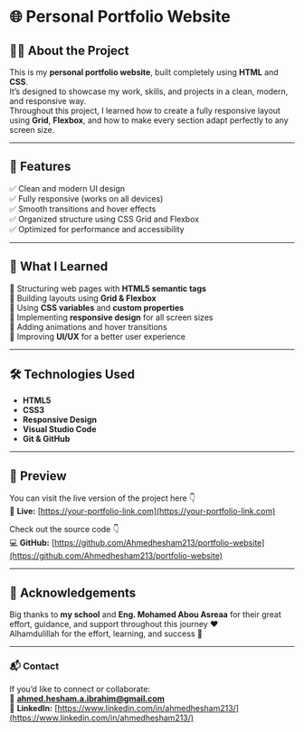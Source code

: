 # 🌐 Personal Portfolio Website  

## 🧑‍💻 About the Project  
This is my **personal portfolio website**, built completely using **HTML** and **CSS**.  
It’s designed to showcase my work, skills, and projects in a clean, modern, and responsive way.  
Throughout this project, I learned how to create a fully responsive layout using **Grid**, **Flexbox**, and how to make every section adapt perfectly to any screen size.  

---

## 🚀 Features  
✅ Clean and modern UI design  
✅ Fully responsive (works on all devices)  
✅ Smooth transitions and hover effects  
✅ Organized structure using CSS Grid and Flexbox  
✅ Optimized for performance and accessibility  

---

## 🧠 What I Learned  
🔹 Structuring web pages with **HTML5 semantic tags**  
🔹 Building layouts using **Grid & Flexbox**  
🔹 Using **CSS variables** and **custom properties**  
🔹 Implementing **responsive design** for all screen sizes  
🔹 Adding animations and hover transitions  
🔹 Improving **UI/UX** for a better user experience  

---

## 🛠️ Technologies Used  
- **HTML5**  
- **CSS3**  
- **Responsive Design**  
- **Visual Studio Code**  
- **Git & GitHub**  

---

## 📸 Preview  
You can visit the live version of the project here 👇  
🔗 **Live:** [https://your-portfolio-link.com](https://your-portfolio-link.com)  

Check out the source code 👇  
💻 **GitHub:** [https://github.com/Ahmedhesham213/portfolio-website](https://github.com/Ahmedhesham213/portfolio-website)

---

## 🙏 Acknowledgements  
Big thanks to **my school** and **Eng. Mohamed Abou Asreaa** for their great effort, guidance, and support throughout this journey ❤️  
Alhamdulillah for the effort, learning, and success 🙏  

---

### 📬 Contact  
If you’d like to connect or collaborate:  
📧 **ahmed.hesham.a.ibrahim@gmail.com**  
🔗 **LinkedIn:** [https://www.linkedin.com/in/ahmedhesham213/](https://www.linkedin.com/in/ahmedhesham213/)
